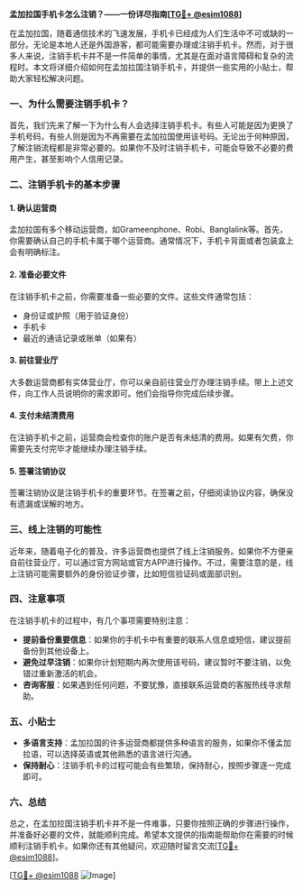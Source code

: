 **孟加拉国手机卡怎么注销？——一份详尽指南[[TG💪+ @esim1088](https://t.me/s/esim1088)]**

在孟加拉国，随着通信技术的飞速发展，手机卡已经成为人们生活中不可或缺的一部分。无论是本地人还是外国游客，都可能需要办理或注销手机卡。然而，对于很多人来说，注销手机卡并不是一件简单的事情，尤其是在面对语言障碍和复杂的流程时。本文将详细介绍如何在孟加拉国注销手机卡，并提供一些实用的小贴士，帮助大家轻松解决问题。

### 一、为什么需要注销手机卡？

首先，我们先来了解一下为什么有人会选择注销手机卡。有些人可能是因为更换了手机号码，有些人则是因为不再需要在孟加拉国使用该号码。无论出于何种原因，了解注销流程都是非常必要的。如果你不及时注销手机卡，可能会导致不必要的费用产生，甚至影响个人信用记录。

### 二、注销手机卡的基本步骤

#### 1. 确认运营商
孟加拉国有多个移动运营商，如Grameenphone、Robi、Banglalink等。首先，你需要确认自己的手机卡属于哪个运营商。通常情况下，手机卡背面或者包装盒上会有明确标注。

#### 2. 准备必要文件
在注销手机卡之前，你需要准备一些必要的文件。这些文件通常包括：
- 身份证或护照（用于验证身份）
- 手机卡
- 最近的通话记录或账单（如果有）

#### 3. 前往营业厅
大多数运营商都有实体营业厅，你可以亲自前往营业厅办理注销手续。带上上述文件，向工作人员说明你的需求即可。他们会指导你完成后续步骤。

#### 4. 支付未结清费用
在注销手机卡之前，运营商会检查你的账户是否有未结清的费用。如果有欠费，你需要先支付完毕才能继续办理注销手续。

#### 5. 签署注销协议
签署注销协议是注销手机卡的重要环节。在签署之前，仔细阅读协议内容，确保没有遗漏或误解的地方。

### 三、线上注销的可能性

近年来，随着电子化的普及，许多运营商也提供了线上注销服务。如果你不方便亲自前往营业厅，可以通过官方网站或官方APP进行操作。不过，需要注意的是，线上注销可能需要额外的身份验证步骤，比如短信验证码或面部识别。

### 四、注意事项

在注销手机卡的过程中，有几个事项需要特别注意：
- **提前备份重要信息**：如果你的手机卡中有重要的联系人信息或短信，建议提前备份到其他设备上。
- **避免过早注销**：如果你计划短期内再次使用该号码，建议暂时不要注销，以免错过重新激活的机会。
- **咨询客服**：如果遇到任何问题，不要犹豫，直接联系运营商的客服热线寻求帮助。

### 五、小贴士

- **多语言支持**：孟加拉国的许多运营商都提供多种语言的服务，如果你不懂孟加拉语，可以选择英语或其他熟悉的语言进行沟通。
- **保持耐心**：注销手机卡的过程可能会有些繁琐，保持耐心，按照步骤逐一完成即可。

### 六、总结

总之，在孟加拉国注销手机卡并不是一件难事，只要你按照正确的步骤进行操作，并准备好必要的文件，就能顺利完成。希望本文提供的指南能帮助你在需要的时候顺利注销手机卡。如果你还有其他疑问，欢迎随时留言交流[[TG💪+ @esim1088](https://t.me/s/esim1088)]。

[[TG💪+ @esim1088](https://t.me/s/esim1088) ![Image](https://i.postimg.cc/4NQfJmqS/Snipaste-2025-05-13-00-14-12.png)]
